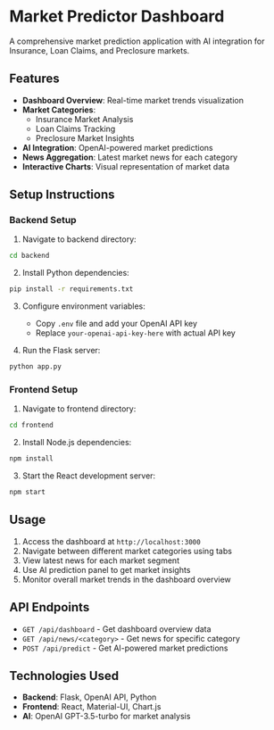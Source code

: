 # Market Predictor Dashboard

A comprehensive market prediction application with AI integration for Insurance, Loan Claims, and Preclosure markets.

## Features

- **Dashboard Overview**: Real-time market trends visualization
- **Market Categories**: 
  - Insurance Market Analysis
  - Loan Claims Tracking
  - Preclosure Market Insights
- **AI Integration**: OpenAI-powered market predictions
- **News Aggregation**: Latest market news for each category
- **Interactive Charts**: Visual representation of market data

## Setup Instructions

### Backend Setup

1. Navigate to backend directory:
```bash
cd backend
```

2. Install Python dependencies:
```bash
pip install -r requirements.txt
```

3. Configure environment variables:
   - Copy `.env` file and add your OpenAI API key
   - Replace `your-openai-api-key-here` with actual API key

4. Run the Flask server:
```bash
python app.py
```

### Frontend Setup

1. Navigate to frontend directory:
```bash
cd frontend
```

2. Install Node.js dependencies:
```bash
npm install
```

3. Start the React development server:
```bash
npm start
```

## Usage

1. Access the dashboard at `http://localhost:3000`
2. Navigate between different market categories using tabs
3. View latest news for each market segment
4. Use AI prediction panel to get market insights
5. Monitor overall market trends in the dashboard overview

## API Endpoints

- `GET /api/dashboard` - Get dashboard overview data
- `GET /api/news/<category>` - Get news for specific category
- `POST /api/predict` - Get AI-powered market predictions

## Technologies Used

- **Backend**: Flask, OpenAI API, Python
- **Frontend**: React, Material-UI, Chart.js
- **AI**: OpenAI GPT-3.5-turbo for market analysis